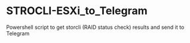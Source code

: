 # STROCLI-ESXi_to_Telegram
Powershell script to get storcli (RAID status check) results and send it to Telegram
